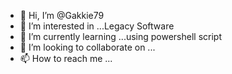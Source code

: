- 👋 Hi, I’m @Gakkie79
- 👀 I’m interested in ...Legacy Software
- 🌱 I’m currently learning ...using powershell script
- 💞️ I’m looking to collaborate on ...
- 📫 How to reach me ...

<!---
Gakkie79/Gakkie79 is a ✨ special ✨ repository because its `README.md` (this file) appears on your GitHub profile.
You can click the Preview link to take a look at your changes.
--->
